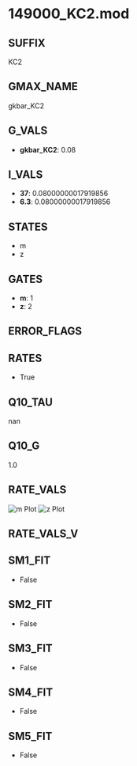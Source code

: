# 149000_KC2.mod

## SUFFIX

KC2

## GMAX_NAME

gkbar_KC2

## G_VALS

- **gkbar_KC2**: 0.08

## I_VALS

- **37**: 0.08000000017919856
- **6.3**: 0.08000000017919856

## STATES

- m
- z

## GATES

- **m**: 1
- **z**: 2

## ERROR_FLAGS


## RATES

- True

## Q10_TAU

nan

## Q10_G

1.0

## RATE_VALS

![m Plot](/Users/pbozelos/Dropbox/icg-Chai-Panos/supermodels/output_markdown_files/KCa/149000_KC2.mod/images/m.png)
![z Plot](/Users/pbozelos/Dropbox/icg-Chai-Panos/supermodels/output_markdown_files/KCa/149000_KC2.mod/images/z.png)

## RATE_VALS_V

## SM1_FIT

- False

## SM2_FIT

- False

## SM3_FIT

- False

## SM4_FIT

- False

## SM5_FIT

- False

